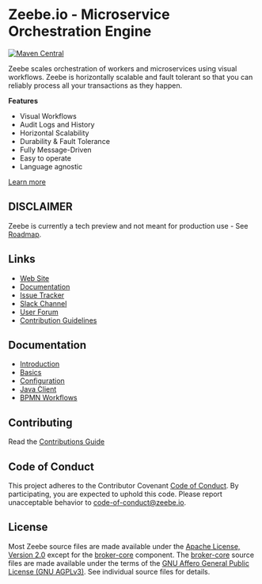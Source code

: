 # Zeebe.io - Microservice Orchestration Engine


[![Maven Central](https://maven-badges.herokuapp.com/maven-central/io.zeebe/zeebe-distribution/badge.svg)](https://maven-badges.herokuapp.com/maven-central/io.zeebe/zeebe-distribution)

Zeebe scales orchestration of workers and microservices using visual workflows. Zeebe is horizontally scalable and fault tolerant so that you can reliably process all your transactions as they happen.

**Features**

* Visual Workflows
* Audit Logs and History
* Horizontal Scalability
* Durability & Fault Tolerance
* Fully Message-Driven
* Easy to operate
* Language agnostic

[Learn more](https://docs.zeebe.io/basics/README.html)

## DISCLAIMER

Zeebe is currently a tech preview and not meant for production use - See [Roadmap](https://zeebe.io/roadmap).

## Links

* [Web Site](https://zeebe.io)
* [Documentation](https://docs.zeebe.io)
* [Issue Tracker](https://github.com/zeebe-io/zeebe/issues)
* [Slack Channel](https://zeebe-slackin.herokuapp.com/)
* [User Forum](https://forum.zeebe.io)
* [Contribution Guidelines](/CONTRIBUTING.md)

## Documentation

* [Introduction](https://docs.zeebe.io/introduction/README.html)
* [Basics](https://docs.zeebe.io/basics/README.html)
* [Configuration](https://docs.zeebe.io/operations/the-zeebecfgtoml-file.html)
* [Java Client](https://docs.zeebe.io/java-client/README.html)
* [BPMN Workflows](https://docs.zeebe.io/bpmn-workflows/README.html)

## Contributing

Read the [Contributions Guide](/CONTRIBUTING.md)

## Code of Conduct

This project adheres to the Contributor Covenant [Code of
Conduct](/CODE_OF_CONDUCT.md). By participating, you are expected to uphold
this code. Please report unacceptable behavior to
code-of-conduct@zeebe.io.

## License

Most Zeebe source files are made available under the [Apache License, Version
2.0](/APACHE-2.0) except for the [broker-core](/broker-core) component. The
[broker-core](/broker-core) source files are made available under the terms of
the [GNU Affero General Public License (GNU AGPLv3)](/GNU-AGPL-3.0). See
individual source files for details.

